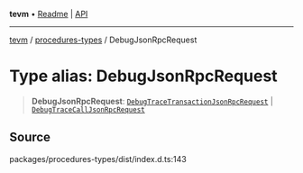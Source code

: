 **tevm** • [Readme](../../README.md) \| [API](../../modules.md)

***

[tevm](../../README.md) / [procedures-types](../README.md) / DebugJsonRpcRequest

# Type alias: DebugJsonRpcRequest

> **DebugJsonRpcRequest**: [`DebugTraceTransactionJsonRpcRequest`](DebugTraceTransactionJsonRpcRequest.md) \| [`DebugTraceCallJsonRpcRequest`](DebugTraceCallJsonRpcRequest.md)

## Source

packages/procedures-types/dist/index.d.ts:143
